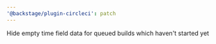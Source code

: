 ```yaml
---
'@backstage/plugin-circleci': patch
---
```


Hide empty time field data for queued builds which haven't started yet
